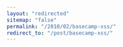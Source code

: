 ```yaml
---
layout: "redirected"
sitemap: "false"
permalink: "/2010/02/basecamp-xss/"
redirect_to: "/post/basecamp-xss/"
---
```




